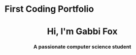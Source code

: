 # First Coding Portfolio
<h1 align="center">Hi, I'm Gabbi Fox </h1>
<h3 align="center">A passionate computer science student</h3>
